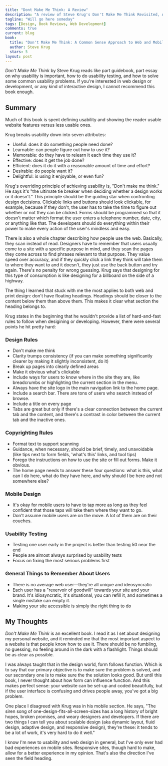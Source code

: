 ```yaml
---
title: "Dont Make Me Think: A Review"
description: "A review of Steve Krug's Don't Make Me Think Revisited, A Common Sense Approach to Web and Mobile Usability by design student, Chloe Atchue-Mamlet"
tagline: "Will go here someday"
tags: [Design, Book Reviews, Web Development]
comments: true
current: blog
book: 
  title: "Don't Make Me Think: A Common Sense Approach to Web and Mobile Usability"
  author: Steve Krug
  stars: 5
layout: post
---
```


*Don't Make Me Think* by Steve Krug reads like part guidebook, part essay on why usability is important, how to do usability testing, and how to solve some common usability problems. If you're interested in web design or development, or any kind of interactive design, I cannot recommend this book enough.

## Summary

Much of this book is spent defining usability and showing the reader usable website features versus less usable ones.

Krug breaks usability down into seven attributes:

* Useful: does it do something people need done?
* Learnable: can people figure out how to use it?
* Memorable: do they have to relearn it each time they use it?
* Effective: does it get the job done?
* Efficient: does it do it with a reasonable amount of time and effort?
* Desirable: do people want it?
* Delightful: is using it enjoyable, or even fun?

Krug's overriding principle of achieving usability is, "Don't make me think." He says it's "the ultimate tie breaker when deciding whether a design works or it doesn't." This principle should be the guiding star when confronting design decisions. Clickable links and buttons should look clickable, for example, because if they don't, the user has to take the time to figure out whether or not they can be clicked. Forms should be programmed so that it doesn't matter which format the user enters a telephone number, date, city, or anything like that. The developers should do everything within their power to make every action of the user's mindless and easy.

There is also a whole chapter describing how people use the web. Basically, they scan instead of read. Designers have to remember that users usually come to a site with a specific purpose in mind, and they scan the pages they come across to find phrases relevant to that purpose. They value speed over accuracy, and if they quickly click a link they think will take them to where they want to and it doesn't, they just use the back button and try again. There's no penalty for wrong guessing. Krug says that designing for this type of consumption is like designing for a billboard on the side of a highway. 

The thing I learned that stuck with me the most applies to both web and print design: don't have floating headings. Headings should be closer to the content below them than above them. This makes it clear what section the heading belongs to. 

Krug states in the beginning that he wouldn't provide a list of hard-and-fast rules to follow when desigining or developing. However, there were several points he hit pretty hard:

### Design Rules

* Don't make me think
* Clarity trumps consistency (if you can make something significantly clearer by making it slightly inconsistent, do it)
* Break up pages into clearly defined areas
* Make it obvious what's clickable
* Include ways for users to know where in the site they are, like breadcrumbs or highlighting the current section in the menu.
* Always have the site logo in the main navigation link to the home page.
* Include a search bar. There are tons of users who search instead of browse.
* Include a title on every page
* Tabs are great but only if there's a clear connection between the current tab and the content, and there's a contrast in color between the current tab and the inactive ones.

### Copyrighting Rules

* Format text to support scanning
* Guidance, when necessary, should be brief, timely, and unavoidable (like tips next to form fields, 'what's this' links, and tool tips)
* Forego the instructions on how to use the site or fill out forms. Make it obvious.
* The home page needs to answer these four questions: what is this, what can I do here, what do they have here, and why should I be here and not somewhere else?

### Mobile Design

* It's okay for mobile users to have to tap more as long as they feel confident that those taps will take them where they want to go.
* Don't assume mobile users are on the move. A lot of them are on their couches.

### Usability Testing

* Testing one user early in the project is better than testing 50 near the end
* People are almost always surprised by usability tests
* Focus on fixing the most serious problems first

### General Things to Remember About Users

* There is no average web user&mdash;they're all unique and ideosyncratic
* Each user has a "rexervoir of goodwill" towards your site and your brand. It's idiosyncratic, it's situational, you can refill it, and sometimes a single mistake can empty it. 
* Making your site accessible is simply the right thing to do

## My Thoughts

*Don't Make Me Think* is an excellent book. I read it as I set about designing my personal website, and it reminded me that the most important aspect to a website is that people know how to use it. There should be no fumbling, no guessing, no feeling around in the dark with a flashlight. Things should be as clear as possible. 

I was always taught that in the design world, form follows function. Which is to say that our primary objective is to make sure the problem is solved, and our secondary one is to make sure the the solution looks good. But until this book, I never thought about how form can influence function. And this makes perfect sense: your website can be set-up and coded beautifully, but if the user interface is confusing and drives people away, you've got a big problem.  

One place I disagreed with Krug was in his mobile section. He says, "The siren song of one-design-fits-all-screen-sizes has a long history of bright hopes, broken promises, and weary designers and developers. If there are two things I can tell you about scalable design (aka dynamic layout, fluid design, adaptive design, and responsive design), they're these: it tends to be a lot of work, it's very hard to do it well." 

I know I'm new to usability and web design in general, but I've only ever had bad experiences on mobile sites. Responsive sites, though hard to make, allow for a better experience in my opinion. That's also the direction I've seen the field heading. 

